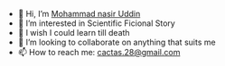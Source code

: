 - 👋 Hi, I’m [Mohammad nasir Uddin](@nasir-masud)
- 👀 I’m interested in Scientific Ficional Story
- 🌱 I wish I could learn till death
- 💞️ I’m looking to collaborate on anything that suits me
- 📫 How to reach me: cactas.28@gmail.com


<!---
nasir-masud/nasir-masud is a ✨ special ✨ repository because its `README.md` (this file) appears on your GitHub profile.
You can click the Preview link to take a look at your changes.
--->
